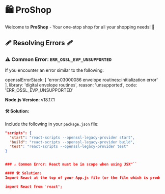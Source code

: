 # 🛍️ ProShop

Welcome to **ProShop** - Your one-stop shop for all your shopping needs! 🛒

## 🩹 Resolving Errors 🩹

### ⚠️ Common Error: `ERR_OSSL_EVP_UNSUPPORTED`

If you encounter an error similar to the following:

opensslErrorStack: [ 'error:03000086
envelope routines::initialization error' ],
library: 'digital envelope routines',
reason: 'unsupported',
code: 'ERR_OSSL_EVP_UNSUPPORTED'

**Node.js Version**: v18.17.1

#### 🛠️ Solution:

Include the following in your `package.json` file:

```json
"scripts": {
  "start": "react-scripts --openssl-legacy-provider start",
  "build": "react-scripts --openssl-legacy-provider build",
  "test": "react-scripts --openssl-legacy-provider test"
}


### ⚠️ Common Error: React must be in scope when using JSX"``

#### 🛠️ Solution:
Import React at the top of your App.js file (or the file which is producing the error):

import React from 'react';



